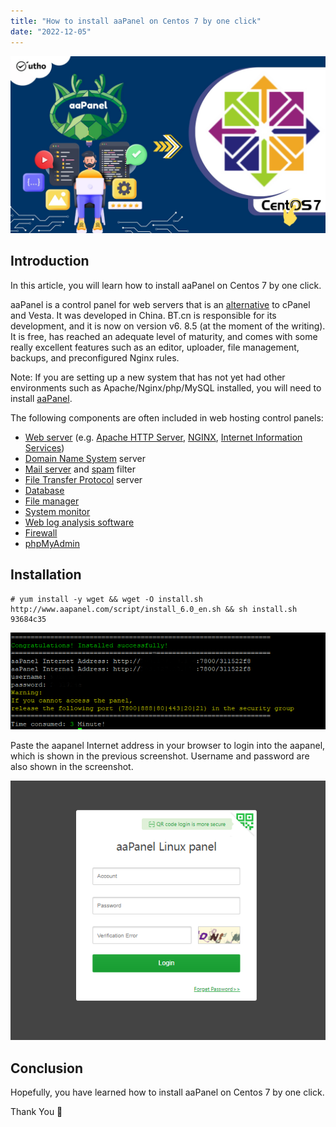 ```yaml
---
title: "How to install aaPanel on Centos 7 by one click"
date: "2022-12-05"
---
```


![How to install aaPanel on Centos 7 by one click](images/How-to-install-aaPanel-on-Centos-7-by-one-click_utho.jpg)

## Introduction

In this article, you will learn how to install aaPanel on Centos 7 by one click.

aaPanel is a control panel for web servers that is an [alternative](https://utho.com/docs/tutorial/how-to-migrate-accounts-from-cwp-to-cwp/) to cPanel and Vesta. It was developed in China. BT.cn is responsible for its development, and it is now on version v6. 8.5 (at the moment of the writing). It is free, has reached an adequate level of maturity, and comes with some really excellent features such as an editor, uploader, file management, backups, and preconfigured Nginx rules.

Note: If you are setting up a new system that has not yet had other environments such as Apache/Nginx/php/MySQL installed, you will need to install [aaPanel](https://www.aapanel.com/new/index.html).

The following components are often included in web hosting control panels:

- [Web server](https://en.wikipedia.org/wiki/Web_server) (e.g. [Apache HTTP Server](https://en.wikipedia.org/wiki/Apache_HTTP_Server), [NGINX](https://en.wikipedia.org/wiki/Nginx), [Internet Information Services](https://en.wikipedia.org/wiki/Internet_Information_Services))
- [Domain Name System](https://en.wikipedia.org/wiki/Domain_Name_System) server
- [Mail server](https://en.wikipedia.org/wiki/Mail_server) and [spam](https://en.wikipedia.org/wiki/Messaging_spam) filter
- [File Transfer Protocol](https://en.wikipedia.org/wiki/File_Transfer_Protocol) server
- [Database](https://en.wikipedia.org/wiki/Database)
- [File manager](https://en.wikipedia.org/wiki/File_manager)
- [System monitor](https://en.wikipedia.org/wiki/System_monitor)
- [Web log analysis software](https://en.wikipedia.org/wiki/Web_log_analysis_software)
- [Firewall](https://en.wikipedia.org/wiki/Firewall_(computing))
- [phpMyAdmin](https://en.wikipedia.org/wiki/PhpMyAdmin)

## Installation

```
# yum install -y wget && wget -O install.sh http://www.aapanel.com/script/install_6.0_en.sh && sh install.sh 93684c35
```

![output](images/image-571.png)

Paste the aapanel Internet address in your browser to login into the aapanel, which is shown in the previous screenshot. Username and password are also shown in the screenshot.

![install aaPanel on Centos 7 by one click.](images/image-569.png)

## Conclusion

Hopefully, you have learned how to install aaPanel on Centos 7 by one click.

Thank You 🙂
